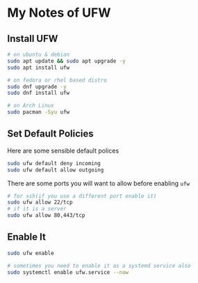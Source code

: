 # My Notes of UFW

## Install UFW
```bash
# on ubuntu & debian
sudo apt update && sudo apt upgrade -y
sudo apt install ufw

# on fedora or rhel based distro
sudo dnf upgrade -y
sudo dnf install ufw

# on Arch Linux
sudo pacman -Syu ufw
```

## Set Default Policies
Here are some sensible default polices
```bash
sudo ufw default deny incoming
sudo ufw default allow outgoing
```
There are some ports you will want to allow before enabling `ufw`
```bash
# for ssh(if you use a different port enable it)
sudo ufw allow 22/tcp
# if it is a server
sudo ufw allow 80,443/tcp
```

## Enable It
```bash
sudo ufw enable

# sometimes you need to enable it as a systemd service also
sudo systemctl enable ufw.service --now
```
